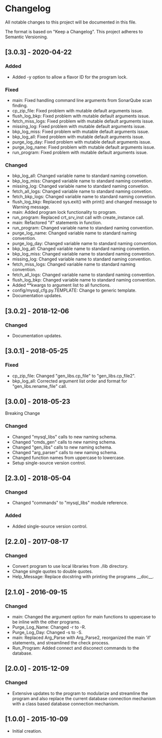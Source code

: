 # Changelog
All notable changes to this project will be documented in this file.

The format is based on "Keep a Changelog".  This project adheres to Semantic Versioning.


## [3.0.3] - 2020-04-22
### Added
- Added -y option to allow a flavor ID for the program lock.

### Fixed
- main:  Fixed handling command line arguments from SonarQube scan finding.
- cp_zip_file:  Fixed problem with mutable default arguments issue.
- flush_log_bkp:  Fixed problem with mutable default arguments issue.
- fetch_miss_logs:  Fixed problem with mutable default arguments issue.
- missing_log:  Fixed problem with mutable default arguments issue.
- bkp_log_miss:  Fixed problem with mutable default arguments issue.
- bkp_log_all:  Fixed problem with mutable default arguments issue.
- purge_log_day:  Fixed problem with mutable default arguments issue.
- purge_log_name:  Fixed problem with mutable default arguments issue.
- run_program:  Fixed problem with mutable default arguments issue.

### Changed
- bkp_log_all:  Changed variable name to standard naming convetion.
- bkp_log_miss:  Changed variable name to standard naming convetion.
- missing_log:  Changed variable name to standard naming convetion.
- fetch_all_logs:  Changed variable name to standard naming convetion.
- fetch_bkp_logs:  Changed variable name to standard naming convetion.
- flush_log_bkp:  Replaced sys.exit() with print() and changed message to Warning message.
- main:  Added program lock functionality to program.
- run_program:  Replaced crt_srv_inst call with create_instance call.
- main:  Refactored "if" statements in function.
- run_program:  Changed variable name to standard naming convention.
- purge_log_name:  Changed variable name to standard naming convention.
- purge_log_day:  Changed variable name to standard naming convention.
- bkp_log_all:  Changed variable name to standard naming convention.
- bkp_log_miss:  Changed variable name to standard naming convention.
- missing_log:  Changed variable name to standard naming convention.
- fetch_miss_logs:  Changed variable name to standard naming convention.
- fetch_all_logs:  Changed variable name to standard naming convention.
- flush_log_bkp:  Changed variable name to standard naming convention.
- Added \*\*kwargs to argument list to all functions.
- config/mysql_cfg.py.TEMPLATE:  Change to generic template.
- Documentation updates.


## [3.0.2] - 2018-12-06
### Changed
- Documentation updates.


## [3.0.1] - 2018-05-25
### Fixed
- cp_zip_file:  Changed "gen_libs.cp_file" to "gen_libs.cp_file2".
- bkp_log_all:  Corrected argument list order and format for "gen_libs.rename_file" call.


## [3.0.0] - 2018-05-23
Breaking Change

### Changed
- Changed "mysql_libs" calls to new naming schema.
- Changed "cmds_gen" calls to new naming schema.
- Changed "gen_libs" calls to new naming schema.
- Changed "arg_parser" calls to new naming schema.
- Changed function names from uppercase to lowercase.
- Setup single-source version control.


## [2.3.0] - 2018-05-04
### Changed
- Changed "commands" to "mysql_libs" module reference.

### Added
- Added single-source version control.


## [2.2.0] - 2017-08-17
### Changed
- Convert program to use local libraries from ./lib directory.
- Change single quotes to double quotes.
- Help_Message:  Replace docstring with printing the programs \_\_doc\_\_.


## [2.1.0] - 2016-09-15
### Changed
- main:  Changed the argument option for main functions to uppercase to be inline with the other programs.
- Purge_Log_Name:  Changed -r to -R.
- Purge_Log_Day:  Changed -s to -S.
- main:  Replaced Arg_Parse with Arg_Parse2, reorganized the main 'if' statements, and streamlined the check process.
- Run_Program:  Added connect and disconect commands to the database.


## [2.0.0] - 2015-12-09
### Changed
- Extensive updates to the program to modularize and streamline the program and also replace the current database connection mechanism with a class based database connection mechanism.


## [1.0.0] - 2015-10-09
- Initial creation.

